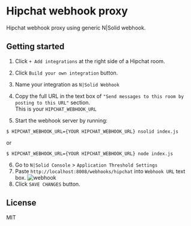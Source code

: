 # Hipchat webhook proxy

Hipchat webhook proxy using generic N|Solid webhook.

## Getting started
1. Click `+ Add integrations` at the right side of a Hipchat room.
2. Click `Build your own integration` button.
3. Name your integration as `N|Solid Webhook`
4. Copy the full URL in the text box of `"Send messages to this room by posting to this URL"` section.<br />
This is your `HIPCHAT_WEBHOOK_URL`

5. Start the webhook server by running:
```
$ HIPCHAT_WEBHOOK_URL={YOUR HIPCHAT_WEBHOOK_URL} nsolid index.js
```

or

```
$ HIPCHAT_WEBHOOK_URL={YOUR HIPCHAT_WEBHOOK_URL} node index.js
```
6. Go to `N|Solid Console` > `Application Threshold Settings`
7. Paste `http://localhost:8008/webhooks/hipchat` into `Webhook URL` text box.
![webhook](https://user-images.githubusercontent.com/5035902/29395982-c75e1658-834f-11e7-8cde-0120a8a5eae6.png)
7. Click `SAVE CHANGES` button.

## License

MIT
